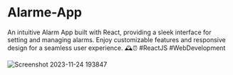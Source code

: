 # Alarme-App
An intuitive Alarm App built with React, providing a sleek interface for setting and managing alarms. Enjoy customizable features and responsive design for a seamless user experience. 🕰️⏰ #ReactJS #WebDevelopment


![Screenshot 2023-11-24 193847](https://github.com/AminEaabada/Alarme-App/assets/121450473/016022a4-4d70-41c3-a385-50f307b1d2a6)
